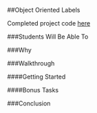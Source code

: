 ##Object Oriented Labels


Completed project code [here](https://github.com/upperlinecode/intro-to-swift/tree/master/day-6/TipCalculator)


###Students Will Be Able To


###Why


###Walkthrough


####Getting Started


####Bonus Tasks


###Conclusion
